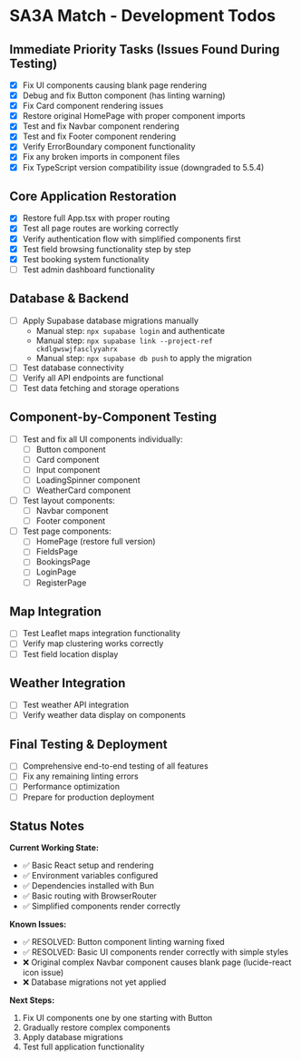 # SA3A Match - Development Todos

## Immediate Priority Tasks (Issues Found During Testing)

- [x] Fix UI components causing blank page rendering
- [x] Debug and fix Button component (has linting warning)
- [x] Fix Card component rendering issues
- [x] Restore original HomePage with proper component imports
- [x] Test and fix Navbar component rendering
- [x] Test and fix Footer component rendering
- [x] Verify ErrorBoundary component functionality
- [x] Fix any broken imports in component files
- [x] Fix TypeScript version compatibility issue (downgraded to 5.5.4)

## Core Application Restoration

- [x] Restore full App.tsx with proper routing
- [x] Test all page routes are working correctly
- [x] Verify authentication flow with simplified components first
- [x] Test field browsing functionality step by step
- [x] Test booking system functionality
- [ ] Test admin dashboard functionality

## Database & Backend

- [ ] Apply Supabase database migrations manually
  - Manual step: `npx supabase login` and authenticate
  - Manual step: `npx supabase link --project-ref ckdlgwswjfasclyyahrx`
  - Manual step: `npx supabase db push` to apply the migration
- [ ] Test database connectivity
- [ ] Verify all API endpoints are functional
- [ ] Test data fetching and storage operations

## Component-by-Component Testing

- [ ] Test and fix all UI components individually:
  - [ ] Button component
  - [ ] Card component
  - [ ] Input component
  - [ ] LoadingSpinner component
  - [ ] WeatherCard component
- [ ] Test layout components:
  - [ ] Navbar component
  - [ ] Footer component
- [ ] Test page components:
  - [ ] HomePage (restore full version)
  - [ ] FieldsPage
  - [ ] BookingsPage
  - [ ] LoginPage
  - [ ] RegisterPage

## Map Integration

- [ ] Test Leaflet maps integration functionality
- [ ] Verify map clustering works correctly
- [ ] Test field location display

## Weather Integration

- [ ] Test weather API integration
- [ ] Verify weather data display on components

## Final Testing & Deployment

- [ ] Comprehensive end-to-end testing of all features
- [ ] Fix any remaining linting errors
- [ ] Performance optimization
- [ ] Prepare for production deployment

## Status Notes

**Current Working State:**
- ✅ Basic React setup and rendering
- ✅ Environment variables configured
- ✅ Dependencies installed with Bun
- ✅ Basic routing with BrowserRouter
- ✅ Simplified components render correctly

**Known Issues:**
- ✅ RESOLVED: Button component linting warning fixed
- ✅ RESOLVED: Basic UI components render correctly with simple styles
- ❌ Original complex Navbar component causes blank page (lucide-react icon issue)
- ❌ Database migrations not yet applied

**Next Steps:**
1. Fix UI components one by one starting with Button
2. Gradually restore complex components
3. Apply database migrations
4. Test full application functionality
